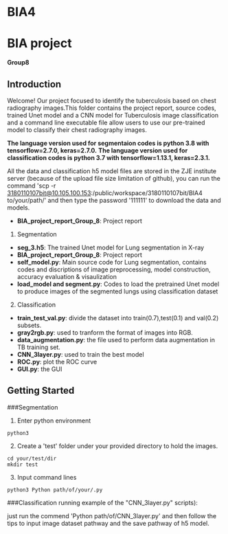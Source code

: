# BIA4

# BIA project
**Group8**
 
## Introduction

Welcome! Our project focused to identify the tuberculosis based on chest radiography images.This folder contains the project report, source codes, trained Unet model and a CNN model for Tuberculosis image classification and a command line executable file allow users to use our pre-trained model to classify their chest radiography images. 

**The language version used for segmentaion codes is python 3.8 with tensorflow=2.7.0, keras=2.7.0.**
**The language version used for classification codes is python 3.7 with tensorflow=1.13.1, keras=2.3.1.**


All the data and classification h5 model files are stored in the ZJE institute server (because of the upload file size limitation of github),
you can run the command 'scp -r 3180110107bit@10.105.100.153:/public/workspace/3180110107bit/BIA4 to/your/path/' and then type the password '111111' to download the data and models.


-   **BIA_project_report_Group_8**: Project report
1. Segmentation
-	**seg_3.h5**: The trained Unet model for Lung segmentation in X-ray
-	**BIA_project_report_Group_8**: Project report
-	**self_model.py**: Main source code for Lung segmentation, contains codes and discriptions of image preprocessing, model construction, accuracy evaluation & visaulization
-	**load_model and segment.py**: Codes to load the pretrained Unet model to produce images of the segmented lungs using classification dataset
2. Classification
-	**train_test_val.py**: divide the dataset into train(0.7),test(0.1) and val(0.2) subsets.
-	**gray2rgb.py**: used to tranform the format of images into RGB.
-	**data_augmentation.py**: the file used to perform data augmentation in TB training set.
-	**CNN_3layer.py**: used to train the best model
-	**ROC.py**: plot the ROC curve
-	**GUI.py**: the GUI 

## Getting Started 

###Segmentation
1. Enter python environment 
```text
python3
```

2. Create a 'test' folder under your provided directory to hold the images.
```text
cd your/test/dir
mkdir test
```
3. Input command lines
```text
python3 Python path/of/your/.py
```
###Classification
running example of the "CNN_3layer.py" scripts):

  just run the commend 'Python path/of/CNN_3layer.py' and then follow the tips to input image dataset pathway and the save pathway of h5 model.


